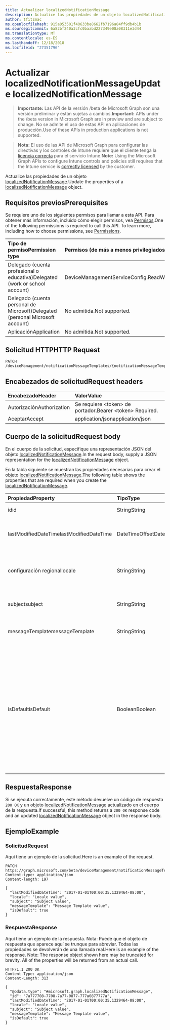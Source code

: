 ```yaml
---
title: Actualizar localizedNotificationMessage
description: Actualice las propiedades de un objeto localizedNotificationMessage.
author: tfitzmac
ms.openlocfilehash: 915a053501f40633be8662fb7196a84ff9db4b1b
ms.sourcegitcommit: 6a82bf240a3cfc0baabd227349e08a08311e3d44
ms.translationtype: MT
ms.contentlocale: es-ES
ms.lasthandoff: 12/18/2018
ms.locfileid: "27351796"
---
```

# <a name="update-localizednotificationmessage"></a><span data-ttu-id="1701c-103">Actualizar localizedNotificationMessage</span><span class="sxs-lookup"><span data-stu-id="1701c-103">Update localizedNotificationMessage</span></span>

> <span data-ttu-id="1701c-104">**Importante:** Las API de la versión /beta de Microsoft Graph son una versión preliminar y están sujetas a cambios.</span><span class="sxs-lookup"><span data-stu-id="1701c-104">**Important:** APIs under the /beta version in Microsoft Graph are in preview and are subject to change.</span></span> <span data-ttu-id="1701c-105">No se admite el uso de estas API en aplicaciones de producción.</span><span class="sxs-lookup"><span data-stu-id="1701c-105">Use of these APIs in production applications is not supported.</span></span>

> <span data-ttu-id="1701c-106">**Nota:** El uso de las API de Microsoft Graph para configurar las directivas y los controles de Intune requiere que el cliente tenga la [licencia correcta](https://go.microsoft.com/fwlink/?linkid=839381) para el servicio Intune.</span><span class="sxs-lookup"><span data-stu-id="1701c-106">**Note:** Using the Microsoft Graph APIs to configure Intune controls and policies still requires that the Intune service is [correctly licensed](https://go.microsoft.com/fwlink/?linkid=839381) by the customer.</span></span>

<span data-ttu-id="1701c-107">Actualice las propiedades de un objeto [localizedNotificationMessage](../resources/intune-notification-localizednotificationmessage.md).</span><span class="sxs-lookup"><span data-stu-id="1701c-107">Update the properties of a [localizedNotificationMessage](../resources/intune-notification-localizednotificationmessage.md) object.</span></span>
## <a name="prerequisites"></a><span data-ttu-id="1701c-108">Requisitos previos</span><span class="sxs-lookup"><span data-stu-id="1701c-108">Prerequisites</span></span>
<span data-ttu-id="1701c-p102">Se requiere uno de los siguientes permisos para llamar a esta API. Para obtener más información, incluido cómo elegir permisos, vea [Permisos](/graph/permissions-reference).</span><span class="sxs-lookup"><span data-stu-id="1701c-p102">One of the following permissions is required to call this API. To learn more, including how to choose permissions, see [Permissions](/graph/permissions-reference).</span></span>

|<span data-ttu-id="1701c-111">Tipo de permiso</span><span class="sxs-lookup"><span data-stu-id="1701c-111">Permission type</span></span>|<span data-ttu-id="1701c-112">Permisos (de más a menos privilegiados)</span><span class="sxs-lookup"><span data-stu-id="1701c-112">Permissions (from most to least privileged)</span></span>|
|:---|:---|
|<span data-ttu-id="1701c-113">Delegado (cuenta profesional o educativa)</span><span class="sxs-lookup"><span data-stu-id="1701c-113">Delegated (work or school account)</span></span>|<span data-ttu-id="1701c-114">DeviceManagementServiceConfig.ReadWrite.All</span><span class="sxs-lookup"><span data-stu-id="1701c-114">DeviceManagementServiceConfig.ReadWrite.All</span></span>|
|<span data-ttu-id="1701c-115">Delegado (cuenta personal de Microsoft)</span><span class="sxs-lookup"><span data-stu-id="1701c-115">Delegated (personal Microsoft account)</span></span>|<span data-ttu-id="1701c-116">No admitida.</span><span class="sxs-lookup"><span data-stu-id="1701c-116">Not supported.</span></span>|
|<span data-ttu-id="1701c-117">Aplicación</span><span class="sxs-lookup"><span data-stu-id="1701c-117">Application</span></span>|<span data-ttu-id="1701c-118">No admitida.</span><span class="sxs-lookup"><span data-stu-id="1701c-118">Not supported.</span></span>|

## <a name="http-request"></a><span data-ttu-id="1701c-119">Solicitud HTTP</span><span class="sxs-lookup"><span data-stu-id="1701c-119">HTTP Request</span></span>
<!-- {
  "blockType": "ignored"
}
-->
``` http
PATCH /deviceManagement/notificationMessageTemplates/{notificationMessageTemplateId}/localizedNotificationMessages/{localizedNotificationMessageId}
```

## <a name="request-headers"></a><span data-ttu-id="1701c-120">Encabezados de solicitud</span><span class="sxs-lookup"><span data-stu-id="1701c-120">Request headers</span></span>
|<span data-ttu-id="1701c-121">Encabezado</span><span class="sxs-lookup"><span data-stu-id="1701c-121">Header</span></span>|<span data-ttu-id="1701c-122">Valor</span><span class="sxs-lookup"><span data-stu-id="1701c-122">Value</span></span>|
|:---|:---|
|<span data-ttu-id="1701c-123">Autorización</span><span class="sxs-lookup"><span data-stu-id="1701c-123">Authorization</span></span>|<span data-ttu-id="1701c-124">Se requiere &lt;token&gt; de portador.</span><span class="sxs-lookup"><span data-stu-id="1701c-124">Bearer &lt;token&gt; Required.</span></span>|
|<span data-ttu-id="1701c-125">Aceptar</span><span class="sxs-lookup"><span data-stu-id="1701c-125">Accept</span></span>|<span data-ttu-id="1701c-126">application/json</span><span class="sxs-lookup"><span data-stu-id="1701c-126">application/json</span></span>|

## <a name="request-body"></a><span data-ttu-id="1701c-127">Cuerpo de la solicitud</span><span class="sxs-lookup"><span data-stu-id="1701c-127">Request body</span></span>
<span data-ttu-id="1701c-128">En el cuerpo de la solicitud, especifique una representación JSON del objeto [localizedNotificationMessage](../resources/intune-notification-localizednotificationmessage.md).</span><span class="sxs-lookup"><span data-stu-id="1701c-128">In the request body, supply a JSON representation for the [localizedNotificationMessage](../resources/intune-notification-localizednotificationmessage.md) object.</span></span>

<span data-ttu-id="1701c-129">En la tabla siguiente se muestran las propiedades necesarias para crear el objeto [localizedNotificationMessage](../resources/intune-notification-localizednotificationmessage.md).</span><span class="sxs-lookup"><span data-stu-id="1701c-129">The following table shows the properties that are required when you create the [localizedNotificationMessage](../resources/intune-notification-localizednotificationmessage.md).</span></span>

|<span data-ttu-id="1701c-130">Propiedad</span><span class="sxs-lookup"><span data-stu-id="1701c-130">Property</span></span>|<span data-ttu-id="1701c-131">Tipo</span><span class="sxs-lookup"><span data-stu-id="1701c-131">Type</span></span>|<span data-ttu-id="1701c-132">Descripción</span><span class="sxs-lookup"><span data-stu-id="1701c-132">Description</span></span>|
|:---|:---|:---|
|<span data-ttu-id="1701c-133">id</span><span class="sxs-lookup"><span data-stu-id="1701c-133">id</span></span>|<span data-ttu-id="1701c-134">String</span><span class="sxs-lookup"><span data-stu-id="1701c-134">String</span></span>|<span data-ttu-id="1701c-135">Clave de la entidad.</span><span class="sxs-lookup"><span data-stu-id="1701c-135">Key of the entity.</span></span>|
|<span data-ttu-id="1701c-136">lastModifiedDateTime</span><span class="sxs-lookup"><span data-stu-id="1701c-136">lastModifiedDateTime</span></span>|<span data-ttu-id="1701c-137">DateTimeOffset</span><span class="sxs-lookup"><span data-stu-id="1701c-137">DateTimeOffset</span></span>|<span data-ttu-id="1701c-138">Fecha y hora en la que se modificó el objeto por última vez.</span><span class="sxs-lookup"><span data-stu-id="1701c-138">DateTime the object was last modified.</span></span>|
|<span data-ttu-id="1701c-139">configuración regional</span><span class="sxs-lookup"><span data-stu-id="1701c-139">locale</span></span>|<span data-ttu-id="1701c-140">String</span><span class="sxs-lookup"><span data-stu-id="1701c-140">String</span></span>|<span data-ttu-id="1701c-141">La configuración regional para la que se destina este mensaje.</span><span class="sxs-lookup"><span data-stu-id="1701c-141">The Locale for which this message is destined.</span></span>|
|<span data-ttu-id="1701c-142">subject</span><span class="sxs-lookup"><span data-stu-id="1701c-142">subject</span></span>|<span data-ttu-id="1701c-143">String</span><span class="sxs-lookup"><span data-stu-id="1701c-143">String</span></span>|<span data-ttu-id="1701c-144">El asunto de la plantilla del mensaje.</span><span class="sxs-lookup"><span data-stu-id="1701c-144">The Message Template Subject.</span></span>|
|<span data-ttu-id="1701c-145">messageTemplate</span><span class="sxs-lookup"><span data-stu-id="1701c-145">messageTemplate</span></span>|<span data-ttu-id="1701c-146">String</span><span class="sxs-lookup"><span data-stu-id="1701c-146">String</span></span>|<span data-ttu-id="1701c-147">El contenido de la plantilla del mensaje.</span><span class="sxs-lookup"><span data-stu-id="1701c-147">The Message Template content.</span></span>|
|<span data-ttu-id="1701c-148">isDefault</span><span class="sxs-lookup"><span data-stu-id="1701c-148">isDefault</span></span>|<span data-ttu-id="1701c-149">Boolean</span><span class="sxs-lookup"><span data-stu-id="1701c-149">Boolean</span></span>|<span data-ttu-id="1701c-150">Marca para indicar si se trata de la configuración regional predeterminada para la reserva del idioma.</span><span class="sxs-lookup"><span data-stu-id="1701c-150">Flag to indicate whether or not this is the default locale for language fallback.</span></span> <span data-ttu-id="1701c-151">Solo se puede establecer esta marca.</span><span class="sxs-lookup"><span data-stu-id="1701c-151">This flag can only be set.</span></span> <span data-ttu-id="1701c-152">Para eliminarla, establezca esta propiedad en true en otro mensaje de notificación localizado.</span><span class="sxs-lookup"><span data-stu-id="1701c-152">To unset, set this property to true on another Localized Notification Message.</span></span>|



## <a name="response"></a><span data-ttu-id="1701c-153">Respuesta</span><span class="sxs-lookup"><span data-stu-id="1701c-153">Response</span></span>
<span data-ttu-id="1701c-154">Si se ejecuta correctamente, este método devuelve un código de respuesta `200 OK` y un objeto [localizedNotificationMessage](../resources/intune-notification-localizednotificationmessage.md) actualizado en el cuerpo de la respuesta.</span><span class="sxs-lookup"><span data-stu-id="1701c-154">If successful, this method returns a `200 OK` response code and an updated [localizedNotificationMessage](../resources/intune-notification-localizednotificationmessage.md) object in the response body.</span></span>

## <a name="example"></a><span data-ttu-id="1701c-155">Ejemplo</span><span class="sxs-lookup"><span data-stu-id="1701c-155">Example</span></span>
### <a name="request"></a><span data-ttu-id="1701c-156">Solicitud</span><span class="sxs-lookup"><span data-stu-id="1701c-156">Request</span></span>
<span data-ttu-id="1701c-157">Aquí tiene un ejemplo de la solicitud.</span><span class="sxs-lookup"><span data-stu-id="1701c-157">Here is an example of the request.</span></span>
``` http
PATCH https://graph.microsoft.com/beta/deviceManagement/notificationMessageTemplates/{notificationMessageTemplateId}/localizedNotificationMessages/{localizedNotificationMessageId}
Content-type: application/json
Content-length: 197

{
  "lastModifiedDateTime": "2017-01-01T00:00:35.1329464-08:00",
  "locale": "Locale value",
  "subject": "Subject value",
  "messageTemplate": "Message Template value",
  "isDefault": true
}
```

### <a name="response"></a><span data-ttu-id="1701c-158">Respuesta</span><span class="sxs-lookup"><span data-stu-id="1701c-158">Response</span></span>
<span data-ttu-id="1701c-p104">Aquí tiene un ejemplo de la respuesta. Nota: Puede que el objeto de respuesta que aparece aquí se trunque para abreviar. Todas las propiedades se devolverán de una llamada real.</span><span class="sxs-lookup"><span data-stu-id="1701c-p104">Here is an example of the response. Note: The response object shown here may be truncated for brevity. All of the properties will be returned from an actual call.</span></span>
``` http
HTTP/1.1 200 OK
Content-Type: application/json
Content-Length: 313

{
  "@odata.type": "#microsoft.graph.localizedNotificationMessage",
  "id": "7a777708-7708-7a77-0877-777a0877777a",
  "lastModifiedDateTime": "2017-01-01T00:00:35.1329464-08:00",
  "locale": "Locale value",
  "subject": "Subject value",
  "messageTemplate": "Message Template value",
  "isDefault": true
}
```





